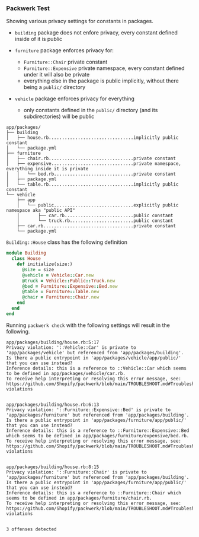 ### Packwerk Test

Showing various privacy settings for constants in packages.
- `building` package does not enfore privacy, every constant defined inside of it is public
- `furniture` package enforces privacy for:
  - `Furniture::Chair` private constant
  - `Furniture::Expensive` private namespace, every constant defined under it will also be private
  - everything else in the package is public implicitly, without there being a `public/` directory

- `vehicle` package enforces privacy for everything
  - only constants defined in the `public/` directory (and its subdirectories) will be public

```
app/packages/
├── building
│   ├── house.rb................................implicitly public constant
│   └── package.yml
├── furniture
│   ├── chair.rb................................private constant
│   ├── expensive...............................private namespace, everything inside it is private
│   │   └── bed.rb..............................private constant
│   ├── package.yml
│   └── table.rb................................implicitly public constant
└── vehicle
    ├── app
    │   └── public..............................explicitly public namespace aka "public API"
    │       ├── car.rb..........................public constant
    │       └── truck.rb........................public constant
    ├── car.rb..................................private constant
    └── package.yml
```

`Building::House` class has the following definition

```ruby
module Building
  class House
    def initialize(size:)
      @size = size
      @vehicle = Vehicle::Car.new
      @truck = Vehicle::Public::Truck.new
      @bed = Furniture::Expensive::Bed.new
      @table = Furniture::Table.new
      @chair = Furniture::Chair.new
    end
  end
end
```

Running `packwerk check` with the following settings will result in the following.

```
app/packages/building/house.rb:5:17
Privacy violation: '::Vehicle::Car' is private to 'app/packages/vehicle' but referenced from 'app/packages/building'.
Is there a public entrypoint in 'app/packages/vehicle/app/public/' that you can use instead?
Inference details: this is a reference to ::Vehicle::Car which seems to be defined in app/packages/vehicle/car.rb.
To receive help interpreting or resolving this error message, see: https://github.com/Shopify/packwerk/blob/main/TROUBLESHOOT.md#Troubleshooting-violations


app/packages/building/house.rb:6:13
Privacy violation: '::Furniture::Expensive::Bed' is private to 'app/packages/furniture' but referenced from 'app/packages/building'.
Is there a public entrypoint in 'app/packages/furniture/app/public/' that you can use instead?
Inference details: this is a reference to ::Furniture::Expensive::Bed which seems to be defined in app/packages/furniture/expensive/bed.rb.
To receive help interpreting or resolving this error message, see: https://github.com/Shopify/packwerk/blob/main/TROUBLESHOOT.md#Troubleshooting-violations


app/packages/building/house.rb:8:15
Privacy violation: '::Furniture::Chair' is private to 'app/packages/furniture' but referenced from 'app/packages/building'.
Is there a public entrypoint in 'app/packages/furniture/app/public/' that you can use instead?
Inference details: this is a reference to ::Furniture::Chair which seems to be defined in app/packages/furniture/chair.rb.
To receive help interpreting or resolving this error message, see: https://github.com/Shopify/packwerk/blob/main/TROUBLESHOOT.md#Troubleshooting-violations


3 offenses detected
```


